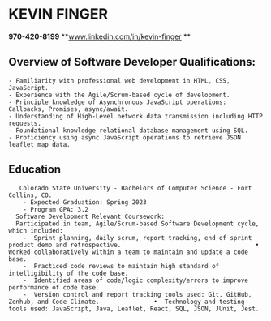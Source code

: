 # KEVIN FINGER 
**970-420-8199**
**www.linkedin.com/in/kevin-finger **

## Overview of Software Developer Qualifications:
	- Familiarity with professional web development in HTML, CSS, JavaScript. 
	- Experience with the Agile/Scrum-based cycle of development. 
	- Principle knowledge of Asynchronous JavaScript operations: Callbacks, Promises, async/await. 
	- Understanding of High-Level network data transmission including HTTP requests. 
	- Foundational knowledge relational database management using SQL.  
	- Proficiency using async JavaScript operations to retrieve JSON leaflet map data.  

## Education 
	   Colorado State University - Bachelors of Computer Science - Fort Collins, CO. 
	    - Expected Graduation: Spring 2023 
	    - Program GPA: 3.2
      Software Development Relevant Coursework:
	  Participated in team, Agile/Scrum-based Software Development cycle, which included: 
	    -  Sprint planning, daily scrum, report tracking, end of sprint product demo and retrospective.                              	    •  Worked collaboratively within a team to maintain and update a code base.  
	    -  Practiced code reviews to maintain high standard of intelligibility of the code base.
	    -  Identified areas of code/logic complexity/errors to improve performance of code base. 
	    -  Version control and report tracking tools used: Git, GitHub, Zenhub, and Code Climate. 	    	    •  Technology and testing tools used: JavaScript, Java, Leaflet, React, SQL, JSON, JUnit, Jest.

